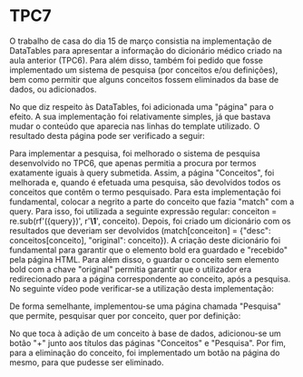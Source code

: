 # TPC7

O trabalho de casa do dia 15 de março consistia na implementação de DataTables para apresentar a informação do dicionário médico criado na aula anterior (TPC6). Para além disso, também foi pedido que fosse implementado um sistema de pesquisa (por conceitos e/ou definições), bem como permitir que alguns conceitos fossem eliminados da base de dados, ou adicionados.

No que diz respeito às DataTables, foi adicionada uma "página" para o efeito. A sua implementação foi relativamente simples, já que bastava mudar o conteúdo que aparecia nas linhas do template utilizado. O resultado desta página pode ser verificado a seguir:



Para implementar a pesquisa, foi melhorado o sistema de pesquisa desenvolvido no TPC6, que apenas permitia a procura por termos exatamente iguais à query submetida. Assim, a página "Conceitos", foi melhorada e, quando é efetuada uma pesquisa, são devolvidos todos os conceitos que contêm o termo pesquisado. Para esta implementação foi fundamental, colocar a negrito a parte do conceito que fazia "match" com a query. Para isso, foi utilizada a seguinte expressão regular: conceiton = re.sub(rf'({query})', r'<b>\1</b>', conceito). Depois, foi criado um dicionário com os resultados que deveriam ser devolvidos (match[conceiton] = {"desc": conceitos[conceito], "original": conceito}). A criação deste dicionário foi fundamental para garantir que o elemento bold era guardado e "recebido" pela página HTML. Para além disso, o guardar o conceito sem elemento bold com a chave "original" permitia garantir que o utilizador era redirecionado para a página correspondente ao conceito, após a pesquisa.
No seguinte vídeo pode verificar-se a utilização desta implementação:



De forma semelhante, implementou-se uma página chamada "Pesquisa" que permite, pesquisar quer por conceito, quer por definição:



No que toca à adição de um conceito à base de dados, adicionou-se um botão "+" junto aos títulos das páginas "Conceitos" e "Pesquisa". Por fim, para a eliminação do conceito, foi implementado um botão na página do mesmo, para que pudesse ser eliminado. 
